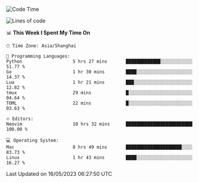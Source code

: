 <!--START_SECTION:waka-->
![Code Time](http://img.shields.io/badge/Code%20Time-1%2C365%20hrs%2048%20mins-blue)

![Lines of code](https://img.shields.io/badge/From%20Hello%20World%20I%27ve%20Written-260.9%20thousand%20lines%20of%20code-blue)

📊 **This Week I Spent My Time On** 

```text
🕑︎ Time Zone: Asia/Shanghai

💬 Programming Languages: 
Python                   5 hrs 27 mins       █████████████░░░░░░░░░░░░   51.77 % 
Go                       1 hr 30 mins        ████░░░░░░░░░░░░░░░░░░░░░   14.37 % 
Lua                      1 hr 21 mins        ███░░░░░░░░░░░░░░░░░░░░░░   12.82 % 
tmux                     29 mins             █░░░░░░░░░░░░░░░░░░░░░░░░   04.64 % 
TOML                     22 mins             █░░░░░░░░░░░░░░░░░░░░░░░░   03.63 % 

🔥 Editors: 
Neovim                   10 hrs 32 mins      █████████████████████████   100.00 % 

💻 Operating System: 
Mac                      8 hrs 49 mins       █████████████████████░░░░   83.73 % 
Linux                    1 hr 43 mins        ████░░░░░░░░░░░░░░░░░░░░░   16.27 % 
```


 Last Updated on 16/05/2023 06:27:50 UTC
<!--END_SECTION:waka-->
